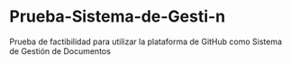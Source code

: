 # Prueba-Sistema-de-Gesti-n
Prueba de factibilidad para utilizar la plataforma de GitHub como Sistema de Gestión de Documentos
